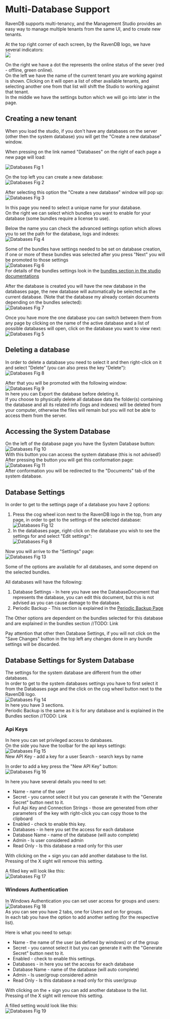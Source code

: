 # Multi-Database Support

RavenDB supports multi-tenancy, and the Management Studio provides an easy way to manage multiple tenants from the same UI, and to create new tenants.

At the top right corner of each screen, by the RavenDB logo, we have several indicators:  
![](Images/studio_base_2.PNG)  

On the right we have a dot the represents the online status of the sever (red - offline, green online).  
On the left we have the name of the current tenant you are working against is shown. Clicking on it will open a list of other available tenants, and selecting another one from that list will shift the Studio to working against that tenant.  
In the middle we have the settings button which we will go into later in the page.

## Creating a new tenant
When you load the studio, if you don't have any databases on the server (other then the system database) you will get the "Create a new database" window.

When pressing on the link named "Databases" on the right of each page a new page will load:

![Databases Fig 1](Images/studio_databases_1.PNG)

On the top left you can create a new database:  
![Databases Fig 2](Images/studio_databases_2.PNG)

After selecting this option the "Create a new database" window will pop up:  
![Databases Fig 3](Images/studio_databases_3.PNG)

In this page you need to select a unique name for your database.  
On the right we can select which bundles you want to enable for your database (some bundles require a license to use). 

Below the name you can check the advanced settings option which allows you to set the path for the database, logs and indexes:  
![Databases Fig 4](Images/studio_databases_4.PNG)  

Some of the bundles have settings needed to be set on database creation, if one or more of these bundles was selected after you press "Next" you will be promoted to those settings  
![Databases Fig 6](Images/studio_databases_6.PNG)  
For details of the bundles settings look in the [bundles section in the studio documentations](bundles)

After the database is created you will have the new database in the databases page, the new database will automatically be selected as the current database. (Note that the database my already contain documents depending on the bundles selected):  
![Databases Fig 7](Images/studio_databases_7.PNG)  

Once you have more the one database you can switch between them from any page by clicking on the name of the active database and a list of possible databases will open, click on the database you want to view next:  
![Databases Fig 5](Images/studio_databases_5.PNG)  

## Deleting a database
In order to delete a database you need to select it and then right-click on it and select "Delete" (you can also press the key "Delete"):  
![Databases Fig 8](Images/studio_databases_8.PNG)  

After that you will be promoted with the following window:  
![Databases Fig 9](Images/studio_databases_9.PNG)  
In here you can Export the database before deleting it.  
If you choose to physically delete all database data the folder(s) containing the database and all its related info (logs and indexes) will be deleted from your computer, otherwise the files will remain but you will not be able to access them from the server.

## Accessing the System Database
On the left of the database page you have the System Database button:  
![Databases Fig 10](Images/studio_databases_10.PNG)  
With this button you can access the system database (this is not advised!)  
After pressing the button you will get this conformation page:  
![Databases Fig 11](Images/studio_databases_11.PNG)  
After conformation you will be redirected to the "Documents" tab of the system database.  

## Database Settings
In order to get to the settings page of a database you have 2 options:  
1) Press the cog wheel icon next to the RavenDB logo in the top, from any page, in order to get to the settings of the selected database:  
![Databases Fig 12](Images/studio_databases_12.PNG)  
2) In the databases page, right-click on the database you wish to see the settings for and select "Edit settings":  
![Databases Fig 8](Images/studio_databases_8.PNG)  

Now you will arrive to the "Settings" page:  
![Databases Fig 13](Images/studio_databases_13.PNG) 

Some of the options are available for all databases, and some depend on the selected bundles.  

All databases will have the following:
1) Database Settings - In here you have see the DatabaseDocument that represents the database, you can edit this document, but this is not advised as you can cause damage to the database.
2) Periodic Backup - This section is explained in the [Periodic Backup Page](bundles/periodicbackup)

The Other options are dependent on the bundles selected for this database and are explained in the bundles section //TODO: Link

Pay attention that other then Database Settings, if you will not click on the "Save Changes" button in the top left any changes done in any bundle settings will be discarded.

## Database Settings for System Database  
The settings for the system database are different from the other databases.  
In order to get to the system databases settings you have to first select it from the Databases page and the click on the cog wheel button next to the RavenDB logo.  
![Databases Fig 14](Images/studio_databases_14.PNG)  
In here you have 3 sections.  
Periodic Backup is the same as it is for any database and is explained in the Bundles section //TODO: Link  

### Api Keys
In here you can set privileged access to databases.  
On the side you have the toolbar for the api keys settings:  
![Databases Fig 15](Images/studio_databases_15.PNG)  
New API Key - add a key for a user
Search - search keys by name

In order to add a key press the "New API Key" button:  
![Databases Fig 16](Images/studio_databases_16.PNG)  

In here you have several details you need to set:  

- Name - name of the user
- Secret - you cannot select it but you can generate it with the "Generate Secret" button next to it.
- Full Api Key and Connection Strings - those are generated from other parameters of the key with right-click you can copy those to the clipboard
- Enabled - check to enable this key.
- Databases - in here you set the access for each database
 - Database Name - name of the database (will auto complete)
 - Admin - Is user considered admin
 - Read Only - Is this database a read only for this user

With clicking on the + sign you can add another database to the list.  
Pressing of the X sight will remove this setting.  

A filled key will look like this:  
![Databases Fig 17](Images/studio_databases_17.PNG)  

### Windows Authentication
In Windows Authentication you can set user access for groups and users:  
![Databases Fig 18](Images/studio_databases_18.PNG)  
As you can see you have 2 tabs, one for Users and on for groups.  
In each tab you have the option to add another setting (for the respective list).  

Here is what you need to setup:  

- Name - the name of the user (as defined by windows) or of the group
- Secret - you cannot select it but you can generate it with the "Generate Secret" button next to it.
- Enabled - check to enable this settings.
- Databases - in here you set the access for each database
 - Database Name - name of the database (will auto complete)
 - Admin - Is user/group considered admin
 - Read Only - Is this database a read only for this user/group

With clicking on the + sign you can add another database to the list.  
Pressing of the X sight will remove this setting.  

A filled setting would look like this:  
![Databases Fig 19](Images/studio_databases_19.PNG)  